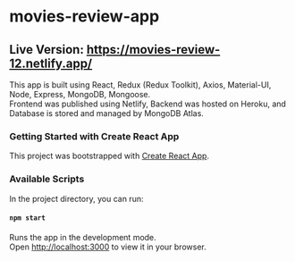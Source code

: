 # movies-review-app

## **Live Version**: https://movies-review-12.netlify.app/  
This app is built using React, Redux (Redux Toolkit), Axios, Material-UI, Node, Express, MongoDB, Mongoose.  
Frontend was published using Netlify, Backend was hosted on Heroku, and Database is stored and managed by MongoDB Atlas.  

### Getting Started with Create React App
This project was bootstrapped with [Create React App](https://github.com/facebook/create-react-app).

### Available Scripts
In the project directory, you can run:
#### `npm start`

Runs the app in the development mode.\
Open [http://localhost:3000](http://localhost:3000) to view it in your browser.
